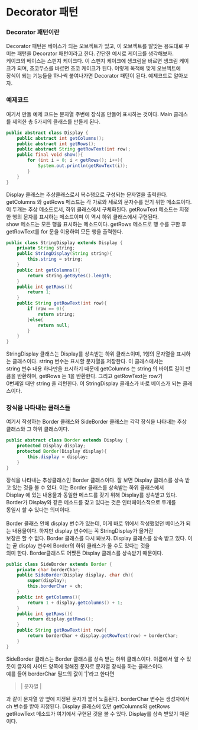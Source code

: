 # Decorator 패턴

### Decorator 패턴이란
Decorator 패턴은 베이스가 되는 오브젝트가 있고, 이 오브젝트를 알맞는 용도대로 꾸미는 패턴을 Decorator 패턴이라고 한다. 간단한 예시로 케이크를 생각해보자.\
케이크의 베이스는 스펀지 케이크다. 이 스펀지 케이크에 생크림을 바르면 생크림 케이크가 되며, 초코무스를 바르면 초코 케이크가 된다. 이렇게 목적에 맞게 오브젝트에\
장식이 되는 기능들을 하나씩 붙여나가면 Decorator 패턴이 된다. 예제코드로 알아보자.

### 예제코드
여기서 만들 예제 코드는 문자열 주변에 장식을 만들어 표시하는 것이다. Main 클래스를 제외한 총 5가지의 클래스를 만들게 된다.

```java
public abstract class Display {
    public abstract int getColumns();
    public abstract int getRows();
    public abstract String getRowText(int row);
    public final void show(){
        for (int i = 0; i < getRows(); i++){
            System.out.println(getRowText(i));
        }
    }
}
```
Display 클래스는 추상클래스로서 복수행으로 구성되는 문자열을 출력한다. getColumns 와 getRows 메소드는 각 가로와 세로의 문자수를 얻기 위한 메소드이다.\
이 두개는 추상 메소드로서, 하위 클래스에서 구체화된다. getRowText 메소드는 지정한 행의 문자를 표시하는 메소드이며 이 역시 하위 클래스에서 구현된다.\
show 메소드는 모든 행을 표시하는 메소드이다. getRows 메소드로 행 수를 구한 후 getRowText를 for 문을 이용하여 모든 행을 출력한다.

```java
public class StringDisplay extends Display {
    private String string;
    public StringDisplay(String string){
        this.string = string;
    }
    public int getColumns(){
        return string.getBytes().length;
    }
    public int getRows(){
        return 1;
    }
    public String getRowText(int row){
        if (row == 0){
            return string;
        }else{
            return null;
        }
    }
}
```
StringDisplay 클래스는 Display를 상속받는 하위 클래스이며, 1행의 문자열을 표시하는 클래스이다. string 변수는 표시할 문자열을 저장한다. 이 클래스에서는\
string 변수 내용 하나만을 표시하기 때문에 getColumns 는 string 의 바이트 길이 만큼을 반환하며, getRows 는 1을 반환한다. 그리고 getRowText는 row가\
0번째일 때만 string 을 리턴한다. 이 StringDisplay 클래스가 바로 베이스가 되는 클래스이다.

### 장식을 나타내는 클래스들
여기서 작성하는 Border 클래스와 SideBorder 클래스는 각각 장식을 나타내는 추상 클래스와 그 하위 클래스이다. 
```java
public abstract class Border extends Display {
    protected Display display;
    protected Border(Display display){
        this.display = display;
    }
}
```
장식을 나타내는 추상클래스인 Border 클래스이다. 잘 보면 Display 클래스를 상속 받고 있는 것을 볼 수 있다. 이는 Border 클래스를 상속받는 하위 클래스에서\
Display 에 있는 내용물과 동일한 메소드를 갖기 위해 Display를 상속받고 있다. Border가 Display와 같은 메소드를 갖고 있다는 것은 인터페이스적으로 두개를\
동일시 할 수 있다는 의미이다.\
\
Border 클래스 안에 display 변수가 있는데, 이게 바로 위에서 작성했었던 베이스가 되는 내용물이다. 하지만 display 변수에는 꼭 StringDisplay가 올거란\
보장은 할 수 없다. Border 클래스를 다시 봐보자. Display 클래스를 상속 받고 있다. 이는 곧 display 변수에 Border의 하위 클래스가 올 수도 있다는 것을\
의미 한다. Border클래스도 어쨌든 Display 클래스를 상속받기 때문이다.

```java
public class SideBorder extends Border {
    private char borderChar;
    public SideBorder(Display display, char ch){
        super(display);
        this.borderChar = ch;
    }
    public int getColumns(){
        return 1 + display.getColumns() + 1;
    }
    public int getRows(){
        return display.getRows();
    }
    public String getRowText(int row){
        return borderChar + display.getRowText(row) + borderChar;
    }
}
```
SideBorder 클래스는 Border 클래스를 상속 받는 하위 클래스이다. 이름에서 알 수 있듯이 글자의 사이드 양쪽에 정해진 문자로 문자열 장식을 하는 클래스이다.\
예를 들어 borderChar 필드의 값이 '|'라고 한다면 
> | 문자열 |

과 같이 문자열 양 옆에 지정된 문자가 붙어 노출된다. borderChar 변수는 생성자에서 ch 변수를 받아 지정된다. Display 클래스에 있던 getColumns와 getRows\
getRowText 메소드가 여기에서 구현된 것을 볼 수 있다. Display를 상속 받았기 때문이다. 